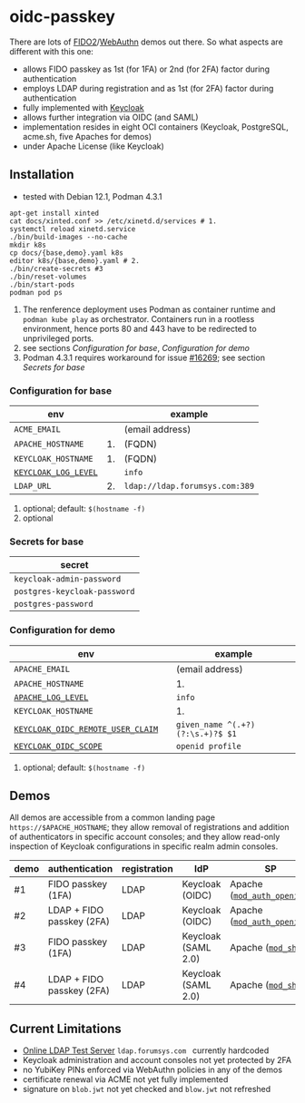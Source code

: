 # oidc-passkey

There are lots of [FIDO2](https://fidoalliance.org/fido2)/[WebAuthn](https://www.w3.org/TR/webauthn-2) demos out there.
So what aspects are different with this one:

* allows FIDO passkey as 1st (for 1FA) or 2nd (for 2FA) factor
  during authentication
* employs LDAP during registration and as 1st (for 2FA) factor
  during authentication
* fully implemented with [Keycloak](https://github.com/keycloak/keycloak/blob/main/LICENSE.txt)
* allows further integration via OIDC (and SAML)
* implementation resides in eight OCI containers
  (Keycloak, PostgreSQL, acme.sh, five Apaches for demos)
* under Apache License (like Keycloak)

## Installation

* tested with Debian 12.1, Podman 4.3.1

```
apt-get install xinted 
cat docs/xinted.conf >> /etc/xinetd.d/services # 1.
systemctl reload xinetd.service
./bin/build-images --no-cache
mkdir k8s
cp docs/{base,demo}.yaml k8s
editor k8s/{base,demo}.yaml # 2.
./bin/create-secrets #3
./bin/reset-volumes
./bin/start-pods
podman pod ps
```

1. The renference deployment uses Podman as container runtime and
   `podman kube play` as orchestrator. Containers run in a rootless environment,
   hence ports 80 and 443 have to be redirected to unprivileged ports.
2. see sections *Configuration for base*, *Configuration for demo*
3. Podman 4.3.1 requires workaround for issue [#16269](https://github.com/containers/podman/issues/16269);
   see section *Secrets for base*

### Configuration for base

| env | | example |
| --- | --- | --- |
| `ACME_EMAIL` | | (email address) |
| `APACHE_HOSTNAME` | 1. | (FQDN) |
| `KEYCLOAK_HOSTNAME` | 1. | (FQDN) |
| [`KEYCLOAK_LOG_LEVEL`](https://www.keycloak.org/server/all-config?q=log-level) | | `info` |
| `LDAP_URL` | 2. | `ldap://ldap.forumsys.com:389` |

1. optional; default: `$(hostname -f)`
2. optional

### Secrets for base

| secret |
| --- |
| `keycloak-admin-password` |
| `postgres-keycloak-password` |
| `postgres-password` |

### Configuration for demo

| env | | example |
| --- | --- | --- |
| `APACHE_EMAIL` | | (email address) |
| `APACHE_HOSTNAME` | | 1. |
| [`APACHE_LOG_LEVEL`](https://httpd.apache.org/docs/2.4/en/mod/core.html#loglevel) | | `info` |
| `KEYCLOAK_HOSTNAME` | | 1. |
| [`KEYCLOAK_OIDC_REMOTE_USER_CLAIM`](https://github.com/OpenIDC/mod_auth_openidc/blob/master/auth_openidc.conf) | | `given_name ^(.+?)(?:\s.+)?$ $1` |
| [`KEYCLOAK_OIDC_SCOPE`](https://github.com/OpenIDC/mod_auth_openidc/blob/master/auth_openidc.conf) | | `openid profile`

1. optional; default: `$(hostname -f)`

## Demos

All demos are accessible from a common landing page `https://$APACHE_HOSTNAME`;
they allow removal of registrations and addition of authenticators in
specific account consoles;
and they allow read-only inspection of Keycloak configurations in specific realm admin consoles.

| demo | authentication | registration | IdP | SP |
| --- | --- | --- | --- | --- |
| #1 | FIDO passkey (1FA) | LDAP | Keycloak (OIDC) | Apache ([`mod_auth_openidc`](https://github.com/OpenIDC/mod_auth_openidc)) |
| #2 | LDAP + FIDO passkey (2FA) | LDAP | Keycloak (OIDC) | Apache ([`mod_auth_openidc`](https://github.com/OpenIDC/mod_auth_openidc)) |
| #3 | FIDO passkey (1FA)  | LDAP | Keycloak (SAML 2.0) | Apache ([`mod_shib`](https://shibboleth.atlassian.net/wiki/spaces/SP3/pages/2065335062/Apache)) |
| #4 | LDAP + FIDO passkey (2FA) | LDAP | Keycloak (SAML 2.0) | Apache ([`mod_shib`](https://shibboleth.atlassian.net/wiki/spaces/SP3/pages/2065335062/Apache)) |

## Current Limitations

* [Online LDAP Test Server](https://www.forumsys.com/2022/05/10/online-ldap-test-server/) `ldap.forumsys.com ` currently hardcoded
* Keycloak administration and account consoles not yet protected by 2FA
* no YubiKey PINs enforced via WebAuthn policies in any of the demos
* certificate renewal via ACME not yet fully implemented
* signature on `blob.jwt` not yet checked and `blow.jwt` not refreshed
